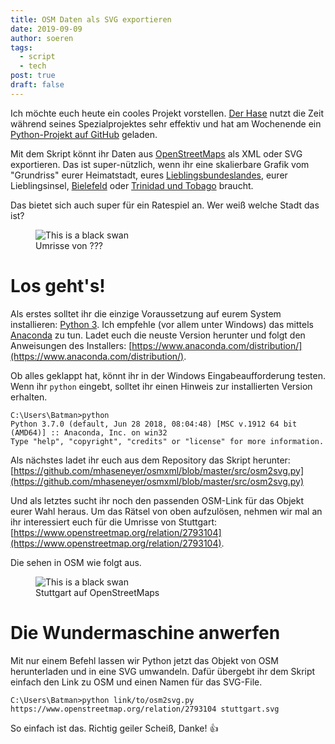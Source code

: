 ```yaml
---
title: OSM Daten als SVG exportieren
date: 2019-09-09
author: soeren
tags:
  - script
  - tech
post: true
draft: false
---
```


Ich möchte euch heute ein cooles Projekt vorstellen. [Der Hase](https://twitter.com/mhaseneyer/status/1170462635214745600) nutzt die Zeit während seines Spezialprojektes sehr effektiv und hat am Wochenende ein [Python-Projekt auf GitHub](https://github.com/mhaseneyer/osmxml) geladen.

Mit dem Skript könnt ihr Daten aus [OpenStreetMaps](https://www.openstreetmap.org) als XML oder SVG exportieren. Das ist super-nützlich, wenn ihr eine skalierbare Grafik vom "Grundriss" eurer Heimatstadt, eures [Lieblingsbundeslandes](https://shop.baden-wuerttemberg.de/out/pictures/generated/product/1/665_665_75/bw_aufkleber_nett_hier_665x665.png), eurer Lieblingsinsel, [Bielefeld](https://www.openstreetmap.org/relation/62646) oder [Trinidad und Tobago](https://www.openstreetmap.org/relation/555717) braucht. 

Das bietet sich auch super für ein Ratespiel an. Wer weiß welche Stadt das ist?

<figure>
  <img alt="This is a black swan" src="https://onedrive.live.com/embed?resid=273EB2087BC33FC5%215164&authkey=%21ACwGOlR3Lenacog&width=256" />
  <figcaption>Umrisse von ???</figcaption>
</figure>

# Los geht's!

Als erstes solltet ihr die einzige Voraussetzung auf eurem System installieren: [Python 3](https://www.python.org/). Ich empfehle (vor allem unter Windows) das mittels [Anaconda](https://www.anaconda.com/) zu tun. Ladet euch die neuste Version herunter und folgt den Anweisungen des Installers: [https://www.anaconda.com/distribution/](https://www.anaconda.com/distribution/).

Ob alles geklappt hat, könnt ihr in der Windows Eingabeaufforderung testen. Wenn ihr `python` eingebt, solltet ihr einen Hinweis zur installierten Version erhalten.

```
C:\Users\Batman>python
Python 3.7.0 (default, Jun 28 2018, 08:04:48) [MSC v.1912 64 bit (AMD64)] :: Anaconda, Inc. on win32
Type "help", "copyright", "credits" or "license" for more information.
```

Als nächstes ladet ihr euch aus dem Repository das Skript herunter: [https://github.com/mhaseneyer/osmxml/blob/master/src/osm2svg.py](https://github.com/mhaseneyer/osmxml/blob/master/src/osm2svg.py)


Und als letztes sucht ihr noch den passenden OSM-Link für das Objekt eurer Wahl heraus. Um das Rätsel von oben aufzulösen, nehmen wir mal an ihr interessiert euch für die Umrisse von Stuttgart: [https://www.openstreetmap.org/relation/2793104](https://www.openstreetmap.org/relation/2793104). 

Die sehen in OSM wie folgt aus.

<figure>
  <img alt="This is a black swan" src="https://onedrive.live.com/embed?resid=273EB2087BC33FC5%215166&authkey=%21AHXPGK9kx9FXv6w&width=256 " />
  <figcaption>Stuttgart auf OpenStreetMaps</figcaption>
</figure>


# Die Wundermaschine anwerfen

Mit nur einem Befehl lassen wir Python jetzt das Objekt von OSM herunterladen und in eine SVG umwandeln. Dafür übergebt ihr dem Skript einfach den Link zu OSM und einen Namen für das SVG-File. 

```
C:\Users\Batman>python link/to/osm2svg.py https://www.openstreetmap.org/relation/2793104 stuttgart.svg
```

So einfach ist das. Richtig geiler Scheiß, Danke! 👍


